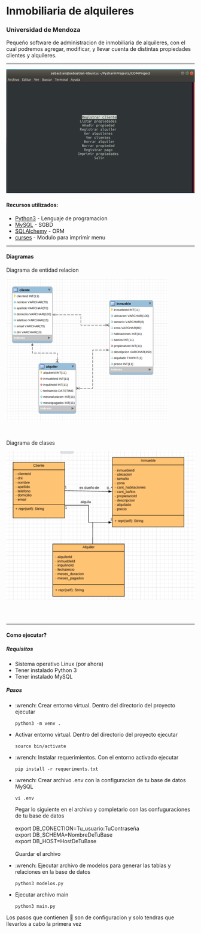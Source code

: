 <h1>Inmobiliaria de alquileres</h1>
<h3> Universidad de Mendoza</h3>
<p> Pequeño software de administracion de inmobiliaria de alquileres, con el cual podremos 
agregar, modificar, y llevar cuenta de distintas propiedades clientes y alquileres. 
</p>
<hr>

![MenuPreview](screenshots/preview.png)

<h4> Recursos utilizados: </h3>
<ul>
    <li> <a href="https://www.python.org/">Python3</a> - Lenguaje de programacion
    <li> <a href="https://www.mysql.com/">MySQL</a> - SGBD
    <li> <a href="https://www.sqlalchemy.org/">SQLAlchemy</a> - ORM
    <li> <a href="https://docs.python.org/3/howto/curses.html">curses</a> - Modulo para imprimir menu
</ul>

<hr>
<h4> Diagramas </h4>
<p> Diagrama de entidad relacion </p>

![EER](screenshots/EER.png)

<br>
<p>Diagrama de clases</p>

![CLASES](screenshots/clases.png)


<br>
<br>

<hr>

<h4> Como ejecutar? </h4>
<h5> Requisitos </h5>
<ul>
<li> Sistema operativo Linux (por ahora)
<li> Tener instalado Python 3
<li> Tener instalado MySQL
</ul>
<h5> Pasos </h5>
<ul>

<li> :wrench: Crear entorno virtual. Dentro del directorio del proyecto ejecutar
    
```
python3 -m venv .
```

<li> Activar entorno virtual. Dentro del directorio del proyecto ejecutar

```
source bin/activate
```
<li> :wrench: Instalar requerimientos. Con el entorno activado ejecutar

```
pip install -r requeriments.txt
```

<li> :wrench: Crear archivo .env con la configuracion de tu base de datos MySQL

```
vi .env
```
Pegar lo siguiente en el archivo y completarlo con las confuguraciones de tu base de datos <br><br>
export DB_CONECTION=Tu_usuario:TuContraseña<br>
export DB_SCHEMA=NombreDeTuBase<br>
export DB_HOST=HostDeTuBase
<br><br>
Guardar el archivo
<li> :wrench: Ejecutar archivo de modelos para generar las tablas y relaciones en la base de datos

```
python3 modelos.py
```
    
<li> Ejecutar archivo main

```
python3 main.py
```


</ul> 

Los pasos que contienen  :wrench: son de configuracion y solo tendras que llevarlos a cabo la primera vez
